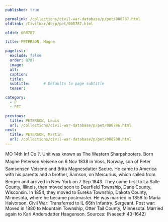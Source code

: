 ```yaml
---
published: true

permalink: /collections/civil-war-database/p/pet/008787.html
oldlink: /CivilWar/db/p/pet/008787.html

oldid: 008787

title: PETERSON, Magne

pagelist:
  exclude: false
  order: 8787
  image: 
  alt:
  caption:
  title:
  subtitle:      # Defaults to page subtitle
  teaser:

category: 
  - P 
  - PET

previous:
  title: PETERSON, Louis
  url: /collections/civil-war-database/p/pet/008786.html  
next:
  title: PETERSON, Martin
  url: /collections/civil-war-database/p/pet/008788.html   
---
```

MO 14th Inf Co ?. Unit was known as &#147;The Western Sharpshooters&#148;. Born &#147;Magne Petersen Veisene&#148; on 6 Nov 1838 in Voss, Norway, son of Peter Samsonsen Veisene and Brita Magnesdatter Saetre. He came to America with his parents and a brother, Samson, on &#147;Mercurius&#148;, which sailed from Bergen and arrived in New York on 7 Sep 1843. They came first to La Salle County, Illinois, then moved soon to Deerfield Township, Dane County, Wisconsin. In 1854, they moved to Eureka Township, Dakota County, Minnesota, where he became postmaster. He was married in 1858 to Maria Halvorson. Civil War: Transferred to IL 66th Infantry. Sergeant. Post war: Moved in 1880 to Mountain Township, Otter Tail County, Minnesota. Married again to Kari Andersdatter Haagenson. Sources: (Naeseth &#146;43-1642)